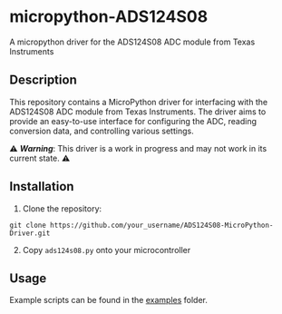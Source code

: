 # micropython-ADS124S08

A micropython driver for the ADS124S08 ADC module from Texas Instruments

## Description

This repository contains a MicroPython driver for interfacing with the ADS124S08 ADC module from Texas Instruments. The driver aims to provide an easy-to-use interface for configuring the ADC, reading conversion data, and controlling various settings.

⚠️ ***Warning***: This driver is a work in progress and may not work in its current state. ⚠️

## Installation

1. Clone the repository:

```
git clone https://github.com/your_username/ADS124S08-MicroPython-Driver.git
```

2. Copy `ads124s08.py` onto your microcontroller

## Usage

Example scripts can be found in the [examples](examples/README.md) folder.
